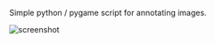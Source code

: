 Simple python / pygame script for annotating images.

![screenshot](https://raw.github.com/andybarry/flight/master/ui/annotation/image_annotation_screenshot.png)
